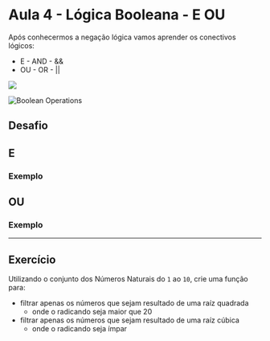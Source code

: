 # Aula 4 - Lógica Booleana - E OU

Após conhecermos a negação lógica vamos aprender os conectivos lógicos:

- E - AND - &&
- OU - OR - ||

![](https://vicgrout.files.wordpress.com/2014/07/truthtables.gif)

![Boolean Operations](https://i.imgur.com/0CLxetP.png)

## Desafio


## E 

### Exemplo


## OU


### Exemplo

<hr>

## Exercício

Utilizando o conjunto dos Números Naturais do `1` ao `10`, crie uma função para:<br>

- filtrar apenas os números que sejam resultado de uma raíz quadrada
  - onde o radicando seja maior que 20
- filtrar apenas os números que sejam resultado de uma raíz cúbica
  - onde o radicando seja ímpar
